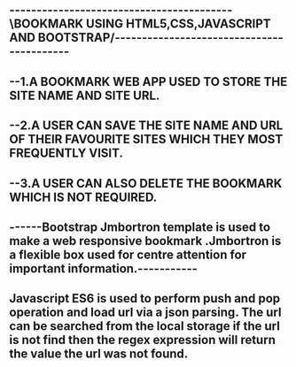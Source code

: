 -----------------------------------------\BOOKMARK USING HTML5,CSS,JAVASCRIPT AND BOOTSTRAP/------------------------------------------
--------------------------------------------------------------------------------------------------------------------------------------
--1.A BOOKMARK WEB APP USED TO STORE THE SITE NAME AND SITE URL.
--------------------------------------------------------------- 
--2.A USER CAN SAVE THE SITE NAME AND URL OF THEIR FAVOURITE SITES WHICH THEY MOST FREQUENTLY VISIT.
----------------------------------------------------------------------------------------------------
--3.A USER CAN ALSO DELETE THE BOOKMARK WHICH IS NOT REQUIRED.
-----------------------------------------------------------------------------------------------------

------Bootstrap Jmbortron template is used to make a web responsive bookmark .Jmbortron is a flexible box used for centre attention for important information.-----------
------------------------------------------------------------------------------------------------------------------------------------

Javascript ES6 is used to perform push and pop operation and load url via a json parsing. The url can be searched from the local storage if the url is not find then the regex expression will return the value the url was not found.
----------------------------------------------------------------------------------------------------------------------------------------



